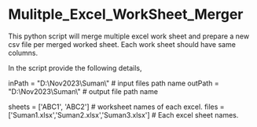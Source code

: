 # Mulitple_Excel_WorkSheet_Merger
This python script will merge multiple excel work sheet and prepare a new csv file per merged worked sheet. Each work sheet should have same columns.

In the script provide the following details,

inPath = "D:\\Nov2023\\Suman\\"   # input files path name
outPath = "D:\\Nov2023\\Suman\\"  # output file path name

sheets = ['ABC1', 'ABC2']         # worksheet names of each excel.
files = ['Suman1.xlsx','Suman2.xlsx','Suman3.xlsx']     # Each excel sheet names.
